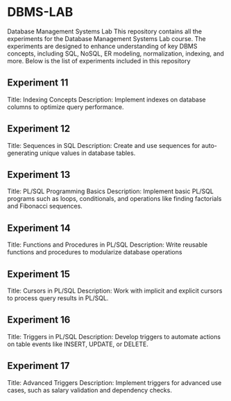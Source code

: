 # DBMS-LAB
Database Management Systems Lab
This repository contains all the experiments for the Database Management Systems Lab course. The experiments are designed to enhance understanding of key DBMS concepts, including SQL, NoSQL, ER modeling, normalization, indexing, and more. Below is the list of experiments included in this repository
## Experiment 11 
Title: Indexing Concepts
Description: Implement indexes on database columns to optimize query performance.
## Experiment 12
Title: Sequences in SQL
Description: Create and use sequences for auto-generating unique values in database tables.
## Experiment 13
Title: PL/SQL Programming Basics
Description: Implement basic PL/SQL programs such as loops, conditionals, and operations like finding factorials and Fibonacci sequences.
## Experiment 14
Title: Functions and Procedures in PL/SQL
Description: Write reusable functions and procedures to modularize database operations
## Experiment 15 
Title: Cursors in PL/SQL
Description: Work with implicit and explicit cursors to process query results in PL/SQL.
## Experiment 16
Title: Triggers in PL/SQL
Description: Develop triggers to automate actions on table events like INSERT, UPDATE, or DELETE.
## Experiment 17 
Title: Advanced Triggers
Description: Implement triggers for advanced use cases, such as salary validation and dependency checks.

